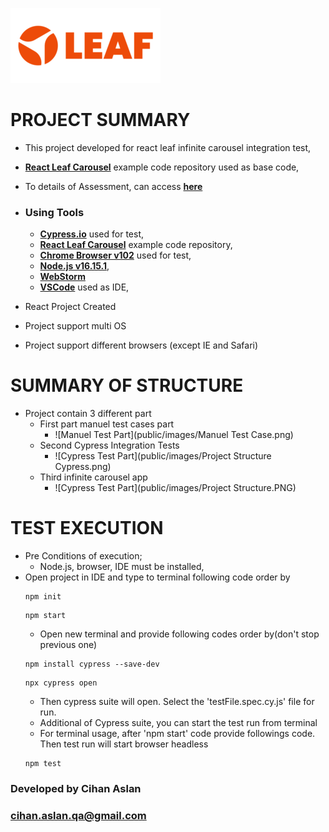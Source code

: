 ![Leaf Image](public/images/cropped.jpg)

# PROJECT SUMMARY
* This project developed for react leaf infinite carousel integration test,
* **[React Leaf Carousel](https://www.npmjs.com/package/react-leaf-carousel)** example code repository used as base code,
* To details of Assessment, can access **[here](https://leafgrow.notion.site/Assessments-ab206e55432940d6a07924cd7e3b9761)**
* ### Using Tools
    * **[Cypress.io](https://www.cypress.io/)** used for test,
    * **[React Leaf Carousel](https://www.npmjs.com/package/react-leaf-carousel)** example code repository,
    * **[Chrome Browser v102](https://support.google.com/chrome/answer/95346?hl=en&co=GENIE.Platform%3DDesktop)** used for test,
    * **[Node.js v16.15.1](https://nodejs.org/en/download/)**,
    * **[WebStorm](https://www.jetbrains.com/webstorm/promo/?source=google&medium=cpc&campaign=9641686233&term=webstorm&gclid=CjwKCAjw46CVBhB1EiwAgy6M4skNd4L7UjCdqpp41lo61c6fCTwrKcDa5FxsPrCOhiGxaikgxnOb6RoCcJEQAvD_BwE)**
    * **[VSCode](https://code.visualstudio.com/download)** used as IDE,

* React Project Created
* Project support multi OS
* Project support different browsers (except IE and Safari)

# SUMMARY OF STRUCTURE
* Project contain 3 different part
  * First part manuel test cases part
    * ![Manuel Test Part](public/images/Manuel Test Case.png)
  * Second Cypress Integration Tests
    * ![Cypress Test Part](public/images/Project Structure Cypress.png)
  * Third infinite carousel app
    * ![Cypress Test Part](public/images/Project Structure.PNG)

# TEST EXECUTION
* Pre Conditions of execution;
  * Node.js, browser, IDE must be installed,
* Open project in IDE and type to terminal following code order by
  ```
  npm init
  ```
  ```
  npm start
  ```
    * Open new terminal and provide following codes order by(don't stop previous one)
  ```
  npm install cypress --save-dev
  ```
  ```
  npx cypress open
  ```
    * Then cypress suite will open. Select the 'testFile.spec.cy.js' file for run.
    * Additional of Cypress suite, you can start the test run from terminal
    * For terminal usage, after 'npm start' code provide followings code. Then test run will start browser headless
  ```
  npm test
  ```
  

### Developed by Cihan Aslan
### cihan.aslan.qa@gmail.com